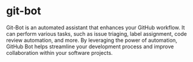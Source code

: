 # git-bot

Git-Bot is an automated assistant that enhances your GitHub workflow. It can perform various tasks, such as issue triaging, label assignment, code review automation, and more. By leveraging the power of automation, GitHub Bot helps streamline your development process and improve collaboration within your software projects.
